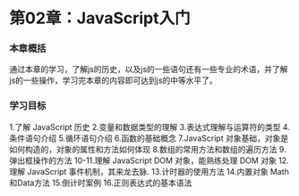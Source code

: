 # 第02章：JavaScript入门

### 本章概括

通过本章的学习，了解js的历史，以及js的一些语句还有一些专业的术语，并了解js的一些操作，学习完本章的内容即可达到js的中等水平了。


### 学习目标

1.了解 JavaScript 历史 
2.变量和数据类型的理解
3.表达式理解与运算符的类型
4.条件语句介绍
5.循环语句介绍
6.函数的基础概念
7.JavaScript 对象基础，对象是如何构造的，对象的属性和方法如何体现 
8.数组的常用方法和数组的遍历方法
9.弹出框操作的方法
10-11.理解 JavaScript DOM 对象，能熟练处理 DOM 对象
12.理解 JavaScript 事件机制，其来龙去脉. 
13.计时器的使用方法
14.内置对象 Math和Data方法
15.倒计时案例
16.正则表达式的基本语法
